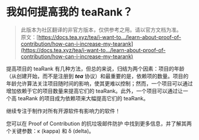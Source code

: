 # 我如何提高我的 teaRank？

> 此版本为社区翻译的非官方版本，仅供参考之用。请以官方文档为准。\
> 原文：[https://docs.tea.xyz/tea/i-want-to.../learn-about-proof-of-contribution/how-can-i-increase-my-tearank](https://docs.tea.xyz/tea/i-want-to.../learn-about-proof-of-contribution/how-can-i-increase-my-tearank)

提高项目的 teaRank 有几种方法，但总的来说，归结为两个因素：项目的年龄（从创建开始，而不是注册到 _**tea**_ 协议）和最重要的是，依赖项的数量。项目的年龄允许算法关注项目随时间的影响，使其更难以控制；然而，一个项目可以通过增加依赖于它的项目数量来提高它们的 teaRank。此外，一个项目可以通过让一个高 teaRank 的项目成为依赖项来大幅提高它们的 teaRank。

继续专注于制作对所有开源软件有影响力的软件！

您可以在 Proof of Contribution 的抗垃圾邮件防护 中找到更多信息，并了解其两个关键参数：κ (kappa) 和 δ (delta)。
